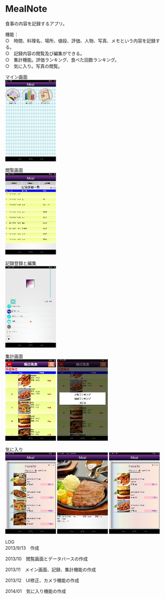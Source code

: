 MealNote
=================================
食事の内容を記録するアプリ。

機能：<br>
○　時間、料理名、場所、値段、評価、人物、写真、メモという内容を記録する。<br>
○　記録内容の閲覧及び編集ができる。<br>
○　集計機能。評価ランキング、食べた回数ランキング。<br>
○　気に入り。写真の閲覧。

マイン画面<br>
![myshot](https://raw.githubusercontent.com/scobin/MealNote/master/Screenshot_2014-05-06-12-00-22.jpg)

閲覧画面<br>
![myshot](https://raw.githubusercontent.com/scobin/MealNote/master/Screenshot_2014-05-06-12-00-30.jpg)

記録登録と編集<br>
![myshot](https://raw.githubusercontent.com/scobin/MealNote/master/Screenshot_2014-05-06-12-00-35.jpg)

集計画面<br>
![myshot](https://raw.githubusercontent.com/scobin/MealNote/master/Screenshot_2014-05-06-12-00-57.jpg)
![myshot](https://raw.githubusercontent.com/scobin/MealNote/master/Screenshot_2014-05-06-12-01-03.jpg)

気に入り<br>
![myshot](https://raw.githubusercontent.com/scobin/MealNote/master/Screenshot_2014-05-06-12-01-10.jpg)
![myshot](https://raw.githubusercontent.com/scobin/MealNote/master/Screenshot_2014-05-06-12-01-14.jpg)
![myshot](https://raw.githubusercontent.com/scobin/MealNote/master/Screenshot_2014-05-06-12-01-23.jpg)

LOG<br>
2013/9/13　作成

2013/10　閲覧画面とデータバースの作成

2013/11　メイン画面、記録、集計機能の作成

2013/12　UI修正、カメラ機能の作成

2014/01　気に入り機能の作成

